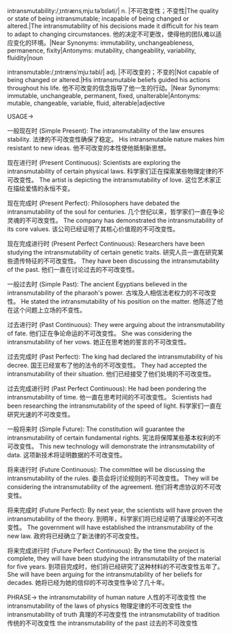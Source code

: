 intransmutability:/ˌɪntrænsˌmjuːtəˈbɪləti/| n. |不可改变性；不变性|The quality or state of being intransmutable; incapable of being changed or altered.|The intransmutability of his decisions made it difficult for his team to adapt to changing circumstances. 他的决定不可更改，使得他的团队难以适应变化的环境。|Near Synonyms: immutability, unchangeableness, permanence, fixity|Antonyms: mutability, changeability, variability, fluidity|noun

intransmutable:/ˌɪntrænsˈmjuːtəbl/| adj. |不可改变的；不变的|Not capable of being changed or altered.|His intransmutable beliefs guided his actions throughout his life. 他不可改变的信念指导了他一生的行动。|Near Synonyms: immutable, unchangeable, permanent, fixed, unalterable|Antonyms: mutable, changeable, variable, fluid, alterable|adjective


USAGE->

一般现在时 (Simple Present):
The intransmutability of the law ensures stability.  法律的不可改变性确保了稳定。
His intransmutable nature makes him resistant to new ideas. 他不可改变的本性使他抵制新思想。

现在进行时 (Present Continuous):
Scientists are exploring the intransmutability of certain physical laws. 科学家们正在探索某些物理定律的不可改变性。
The artist is depicting the intransmutability of love.  这位艺术家正在描绘爱情的永恒不变。

现在完成时 (Present Perfect):
Philosophers have debated the intransmutability of the soul for centuries.  几个世纪以来，哲学家们一直在争论灵魂的不可改变性。
The company has demonstrated the intransmutability of its core values.  该公司已经证明了其核心价值观的不可改变性。


现在完成进行时 (Present Perfect Continuous):
Researchers have been studying the intransmutability of certain genetic traits. 研究人员一直在研究某些遗传特征的不可改变性。
They have been discussing the intransmutability of the past. 他们一直在讨论过去的不可改变性。


一般过去时 (Simple Past):
The ancient Egyptians believed in the intransmutability of the pharaoh's power. 古埃及人相信法老权力的不可改变性。
He stated the intransmutability of his position on the matter. 他陈述了他在这个问题上立场的不变性。

过去进行时 (Past Continuous):
They were arguing about the intransmutability of fate. 他们正在争论命运的不可改变性。
She was considering the intransmutability of her vows.  她正在思考她的誓言的不可改变性。


过去完成时 (Past Perfect):
The king had declared the intransmutability of his decree. 国王已经宣布了他的法令的不可改变性。
They had accepted the intransmutability of their situation. 他们已经接受了他们处境的不可改变性。

过去完成进行时 (Past Perfect Continuous):
He had been pondering the intransmutability of time. 他一直在思考时间的不可改变性。
Scientists had been researching the intransmutability of the speed of light. 科学家们一直在研究光速的不可改变性。


一般将来时 (Simple Future):
The constitution will guarantee the intransmutability of certain fundamental rights. 宪法将保障某些基本权利的不可改变性。
This new technology will demonstrate the intransmutability of data. 这项新技术将证明数据的不可改变性。

将来进行时 (Future Continuous):
The committee will be discussing the intransmutability of the rules. 委员会将讨论规则的不可改变性。
They will be considering the intransmutability of the agreement. 他们将考虑协议的不可改变性。


将来完成时 (Future Perfect):
By next year, the scientists will have proven the intransmutability of the theory. 到明年，科学家们将已经证明了该理论的不可改变性。
The government will have established the intransmutability of the new law. 政府将已经确立了新法律的不可改变性。


将来完成进行时 (Future Perfect Continuous):
By the time the project is complete, they will have been studying the intransmutability of the material for five years. 到项目完成时，他们将已经研究了这种材料的不可改变性五年了。
She will have been arguing for the intransmutability of her beliefs for decades. 她将已经为她的信仰的不可改变性争论了几十年。


PHRASE->
the intransmutability of human nature 人性的不可改变性
the intransmutability of the laws of physics 物理定律的不可改变性
the intransmutability of truth 真理的不可改变性
the intransmutability of tradition  传统的不可改变性
the intransmutability of the past 过去的不可改变性
